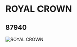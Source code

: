 # ROYAL CROWN
## 87940
![ROYAL CROWN](https://lc-www-live-s.legocdn.com/media/bricks/5/2/6043157.jpg)